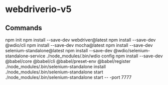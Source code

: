 # webdriverio-v5

## Commands
npm init
npm install --save-dev webdriver@latest 
npm install --save-dev @wdio/cli 
npm install --save-dev mocha@latest 
npm install --save-dev selenium-standalone@latest
npm install --save-dev @wdio/selenium-standalone-service
./node_modules/.bin/wdio config
npm install --save-dev @babel/core @babel/cli @babel/preset-env @babel/register
./node_modules/.bin/selenium-standalone install
./node_modules/.bin/selenium-standalone start
./node_modules/.bin/selenium-standalone start -- -port 7777

